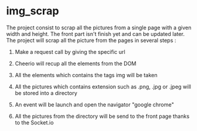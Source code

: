 img_scrap
=========

The project consist to scrap all the pictures from a single page with a given width and height.
The front part isn't finish yet and can be updated later.
The project will scrap all the picture from the pages in several steps :

1) Make a request call by giving the specific url

2) Cheerio will recup all the elements from the DOM

3) All the elements which contains the tags img will be taken

4) All the pictures which contains extension such as .png, .jpg or .jpeg will be stored into a directory

5) An event will be launch and open the navigator "google chrome"

6) All the pictures from the directory will be send to the front page thanks to the Socket.io
